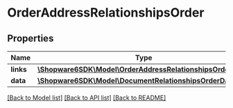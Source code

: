 # OrderAddressRelationshipsOrder

## Properties
Name | Type | Description | Notes
------------ | ------------- | ------------- | -------------
**links** | [**\Shopware6SDK\Model\OrderAddressRelationshipsOrderLinks**](OrderAddressRelationshipsOrderLinks.md) |  | [optional] 
**data** | [**\Shopware6SDK\Model\DocumentRelationshipsOrderData**](DocumentRelationshipsOrderData.md) |  | [optional] 

[[Back to Model list]](../../README.md#documentation-for-models) [[Back to API list]](../../README.md#documentation-for-api-endpoints) [[Back to README]](../../README.md)

